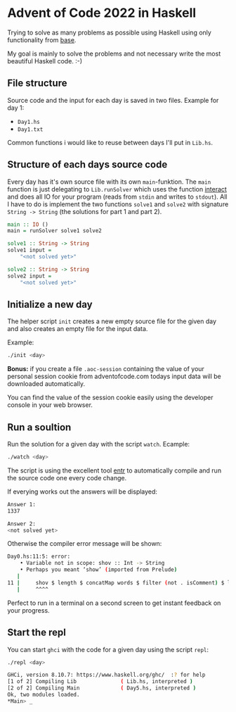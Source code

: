 # Advent of Code 2022 in Haskell

Trying to solve as many problems as possible using Haskell using only functionality from 
[base](https://hackage.haskell.org/package/base).

My goal is mainly to solve the problems and not necessary write the most beautiful Haskell code. :-)

## File structure

Source code and the input for each day is saved in two files. Example for day 1:

* `Day1.hs`
* `Day1.txt`

Common functions i would like to reuse between days I'll put in `Lib.hs`.

## Structure of each days source code

Every day has it's own source file with its own `main`-funktion. The `main` function is just delegating to `Lib.runSolver` which uses the function [interact](https://hackage.haskell.org/package/base-4.17.0.0/docs/Prelude.html#v:interact) and does all IO for your program (reads from `stdin` and writes to `stdout`). All I have to do is implement the two functions `solve1` and `solve2` with signature `String -> String` (the solutions for part 1 and part 2).

```haskell
main :: IO ()
main = runSolver solve1 solve2

solve1 :: String -> String
solve1 input =
    "<not solved yet>"

solve2 :: String -> String
solve2 input =
    "<not solved yet>"
```

## Initialize a new day

The helper script `init` creates a new empty source file for the given day and also creates an empty file for the input data. 

Example:

```bash
./init <day>
```
**Bonus:** if you create a file `.aoc-session` containing the value of your personal session cookie from adventofcode.com todays input data will be downloaded automatically. 

You can find the value of the session cookie easily using the developer console in your web browser.


## Run a soultion

Run the solution for a given day with the script `watch`. Ecample:

```bash
./watch <day>
```

The script is using the excellent tool [entr](https://github.com/eradman/entr) to automatically compile and run the source code one every code change. 

If everying works out the answers will be displayed:

```bash
Answer 1:
1337

Answer 2:
<not solved yet>
```

Otherwise the compiler error message will be shown:  

```bash 
Day0.hs:11:5: error:
    • Variable not in scope: shov :: Int -> String
    • Perhaps you meant ‘show’ (imported from Prelude)
   |
11 |     shov $ length $ concatMap words $ filter (not . isComment) $ lines input
   |     ^^^^
```

Perfect to run in a terminal on a second screen to get instant feedback on your progress.


## Start the repl

You can start `ghci` with the code for a given day using the script `repl`:

```bash
./repl <day>

GHCi, version 8.10.7: https://www.haskell.org/ghc/  :? for help
[1 of 2] Compiling Lib              ( Lib.hs, interpreted )
[2 of 2] Compiling Main             ( Day5.hs, interpreted )
Ok, two modules loaded.
*Main> _
```
